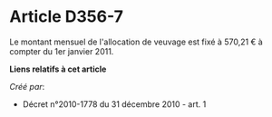 # Article D356-7

Le montant mensuel de l'allocation de veuvage est fixé à 570,21 € à compter du 1er janvier 2011.

**Liens relatifs à cet article**

_Créé par_:

  - Décret n°2010-1778 du 31 décembre 2010 - art. 1
